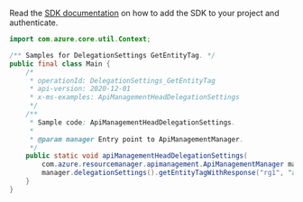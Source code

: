 Read the [SDK documentation](https://github.com/Azure/azure-sdk-for-java/blob/azure-resourcemanager-apimanagement_1.0.0-beta.2/sdk/apimanagement/azure-resourcemanager-apimanagement/README.md) on how to add the SDK to your project and authenticate.

```java
import com.azure.core.util.Context;

/** Samples for DelegationSettings GetEntityTag. */
public final class Main {
    /*
     * operationId: DelegationSettings_GetEntityTag
     * api-version: 2020-12-01
     * x-ms-examples: ApiManagementHeadDelegationSettings
     */
    /**
     * Sample code: ApiManagementHeadDelegationSettings.
     *
     * @param manager Entry point to ApiManagementManager.
     */
    public static void apiManagementHeadDelegationSettings(
        com.azure.resourcemanager.apimanagement.ApiManagementManager manager) {
        manager.delegationSettings().getEntityTagWithResponse("rg1", "apimService1", Context.NONE);
    }
}
```
